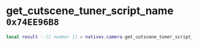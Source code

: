 # get_cutscene_tuner_script_name `0x74EE96B8`

```lua
local result --[[ number ]] = natives.camera.get_cutscene_tuner_script_name(_unk0 --[[ number ]])
```